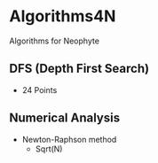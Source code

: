 # Algorithms4N

Algorithms for Neophyte

##  DFS (Depth First Search)

* 24 Points


## Numerical Analysis

* Newton-Raphson method
  * Sqrt(N)